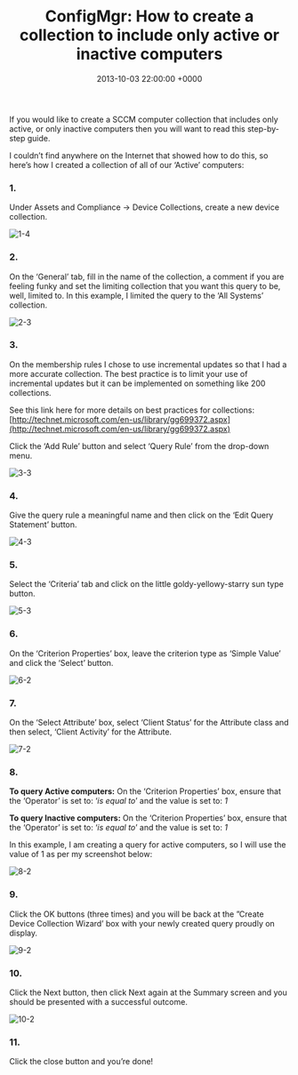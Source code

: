 ﻿---
layout: post
title:  "ConfigMgr: How to create a collection to include only active or inactive computers"
date:   2013-10-03 22:00:00 +0000
categories: ConfigMgr
tags: [configmgr, query, collection]
---

If you would like to create a SCCM computer collection that includes only active, or only inactive computers then you will want to read this step-by-step guide.

I couldn’t find anywhere on the Internet that showed how to do this, so here’s how I created a collection of all of our ‘Active’  computers:

### 1.
Under Assets and Compliance -> Device Collections, create a new device collection.

![1-4](/assets/images/1-4.PNG)

### 2.
On the ‘General’ tab, fill in the name of the collection, a comment if you are feeling funky and set the limiting collection that you want this query to be, well, limited to.  In this example,  I limited the query to the ‘All Systems’ collection.

![2-3](/assets/images/2-3.PNG)

### 3.
On the membership rules I chose to use incremental updates so that I had a more accurate collection.  The best practice is to limit your use of incremental updates but it can be implemented on something like 200 collections.

See this link here for more details on best practices for collections: [http://technet.microsoft.com/en-us/library/gg699372.aspx](http://technet.microsoft.com/en-us/library/gg699372.aspx)

Click the ‘Add Rule’ button and select ‘Query Rule’ from the drop-down menu.

![3-3](/assets/images/3-3.PNG)

### 4.
Give the query rule a meaningful name and then click on the ‘Edit Query Statement’ button.

![4-3](/assets/images/4-3.PNG)

### 5.
Select the ‘Criteria’ tab and click on the little goldy-yellowy-starry sun type button.

![5-3](/assets/images/5-3.PNG)

### 6.
On the ‘Criterion Properties’ box, leave the criterion type as ‘Simple Value’ and click the ‘Select’ button.

![6-2](/assets/images/6-2.PNG)

### 7.
On the ‘Select Attribute’ box, select ‘Client Status’ for the Attribute class and then select, ‘Client Activity’ for the Attribute.

![7-2](/assets/images/7-2.PNG)

### 8.
**To query Active computers:**
On the ‘Criterion Properties’ box, ensure that the ‘Operator’ is set to: ‘*is equal to*’ and the value is set to: *1*  

**To query Inactive computers:**
On the ‘Criterion Properties’ box, ensure that the ‘Operator’ is set to: ‘*is equal to*’ and the value is set to: *1*  

In this example, I am creating a query for active computers, so I will use the value of 1 as per my screenshot below:

![8-2](/assets/images/8-2.PNG)

### 9.
Click the OK buttons (three times) and you will be back at the ”Create Device Collection Wizard’ box with your newly created query proudly on display.

![9-2](/assets/images/9-2.PNG)

### 10.
Click the Next button, then click Next again at the Summary screen and you should be presented with a successful outcome.

![10-2](/assets/images/10-2.PNG)

### 11.
Click the close button and you’re done!